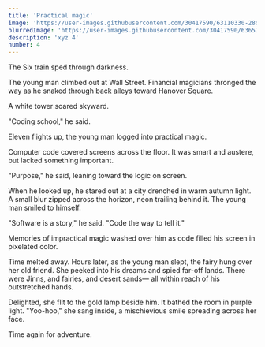 ```yaml
---
title: 'Practical magic'
image: 'https://user-images.githubusercontent.com/30417590/63110330-28dbd180-bf59-11e9-9371-f99d29b312af.png'
blurredImage: 'https://user-images.githubusercontent.com/30417590/63657632-2c9a0000-c772-11e9-9b33-32185d2ff719.png'
description: 'xyz 4'
number: 4
---
```


The Six train sped through darkness.

The young man climbed out at Wall Street. Financial magicians thronged the way as he snaked through back alleys toward Hanover Square. 

A white tower soared skyward. 

"Coding school," he said. 

Eleven flights up, the young man logged into practical magic. 

Computer code covered screens across the floor. It was smart and austere, but lacked something important. 

"Purpose," he said, leaning toward the logic on screen.

When he looked up, he stared out at a city drenched in warm autumn light. A small blur zipped across the horizon, neon trailing behind it. The young man smiled to himself. 

"Software is a story," he said. "Code the way to tell it."

Memories of impractical magic washed over him as code filled his screen in pixelated color. 

Time melted away. Hours later, as the young man slept, the fairy hung over her old friend. She peeked into his dreams and spied far-off lands. There were Jinns, and fairies, and desert sands— all within reach of his outstretched hands.

Delighted, she flit to the gold lamp beside him. It bathed the room in purple light. "Yoo-hoo," she sang inside, a mischievious smile spreading across her face.

Time again for adventure.
